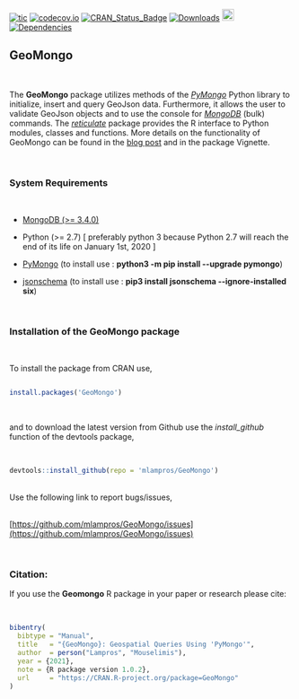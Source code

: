 
[![tic](https://github.com/mlampros/GeoMongo/workflows/tic/badge.svg?branch=master)](https://github.com/mlampros/GeoMongo/actions)
[![codecov.io](https://codecov.io/github/mlampros/GeoMongo/coverage.svg?branch=master)](https://codecov.io/github/mlampros/GeoMongo?branch=master)
[![CRAN_Status_Badge](http://www.r-pkg.org/badges/version/GeoMongo)](http://cran.r-project.org/package=GeoMongo)
[![Downloads](http://cranlogs.r-pkg.org/badges/grand-total/GeoMongo?color=blue)](http://www.r-pkg.org/pkg/GeoMongo)
<a href="https://www.buymeacoffee.com/VY0x8snyh" target="_blank"><img src="https://www.buymeacoffee.com/assets/img/custom_images/orange_img.png" alt="Buy Me A Coffee" height="21px" ></a>
[![Dependencies](https://tinyverse.netlify.com/badge/GeoMongo)](https://cran.r-project.org/package=GeoMongo)


## GeoMongo
<br>

The **GeoMongo** package utilizes methods of the [*PyMongo*](https://github.com/mongodb/mongo-python-driver) Python library to initialize, insert and query GeoJson data. Furthermore, it allows the user to validate GeoJson objects and to use the console for [*MongoDB*](https://www.mongodb.com/) (bulk) commands. The [*reticulate*](https://github.com/rstudio/reticulate) package provides the R interface to Python modules, classes and functions. More details on the functionality of GeoMongo can be found in the [blog post](http://mlampros.github.io/2017/08/07/the_GeoMongo_package/) and in the package Vignette.


<br>

### **System Requirements**

<br>

* [MongoDB (>= 3.4.0)](https://docs.mongodb.com/manual/installation/)

* Python (>= 2.7) [ preferably python 3 because Python 2.7 will reach the end of its life on January 1st, 2020 ]

* [PyMongo](https://github.com/mongodb/mongo-python-driver#installation) (to install use : **python3 -m pip install --upgrade pymongo**)

* [jsonschema](https://pypi.org/project/jsonschema/) (to install use : **pip3 install jsonschema --ignore-installed six**)


<br>

### **Installation of the GeoMongo package**

<br>

To install the package from CRAN use, 

```R

install.packages('GeoMongo')

```
<br>

and to download the latest version from Github use the *install_github* function of the devtools package,
<br><br>

```R

devtools::install_github(repo = 'mlampros/GeoMongo')

```
<br>
Use the following link to report bugs/issues,
<br><br>

[https://github.com/mlampros/GeoMongo/issues](https://github.com/mlampros/GeoMongo/issues)

<br>

### **Citation:**

If you use the **Geomongo** R package in your paper or research please cite:

<br>

```R
bibentry(
  bibtype = "Manual",
  title   = "{GeoMongo}: Geospatial Queries Using 'PyMongo'",
  author  = person("Lampros", "Mouselimis"),
  year = {2021},
  note = {R package version 1.0.2},
  url     = "https://CRAN.R-project.org/package=GeoMongo"
)
```

<br>
